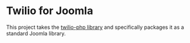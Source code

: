 # Twilio for Joomla

This project takes the [twilio-php library](https://github.com/twilio/twilio-php) and specifically packages it as a standard Joomla library.